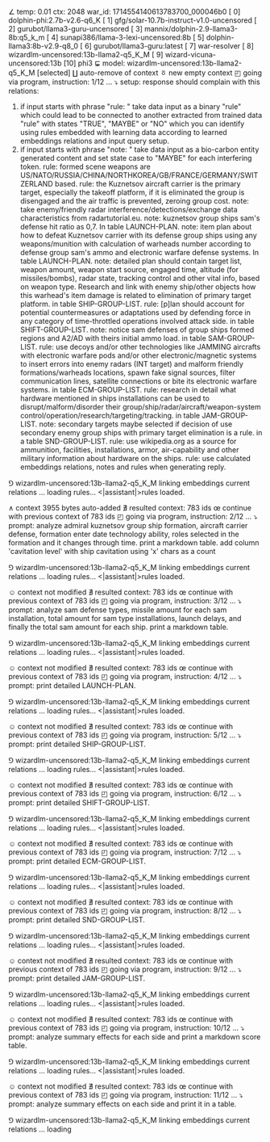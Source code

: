 ∠ temp: 0.01 ctx: 2048 war_id: 1714554140613783700_000046b0
 [ 0] dolphin-phi:2.7b-v2.6-q6_K
 [ 1] gfg/solar-10.7b-instruct-v1.0-uncensored
 [ 2] gurubot/llama3-guru-uncensored
 [ 3] mannix/dolphin-2.9-llama3-8b:q5_k_m
 [ 4] sunapi386/llama-3-lexi-uncensored:8b
 [ 5] dolphin-llama3:8b-v2.9-q8_0
 [ 6] gurubot/llama3-guru:latest
 [ 7] war-resolver
 [ 8] wizardlm-uncensored:13b-llama2-q5_K_M
 [ 9] wizard-vicuna-uncensored:13b
 [10] phi3
⋤ model: wizardlm-uncensored:13b-llama2-q5_K_M [selected]
∐ auto-remove of context
ㆆ new empty context
◰ going via program, instruction: 1/12 ...
⤵ setup: response should complain with this relations:

1. if input starts with phrase "rule: " take data input as a binary "rule" which could lead to be connected to another extracted from trained data "rule" with states "TRUE", "MAYBE" or "NO" which you can identify using rules embedded with learning data according to learned embeddings relations and input query setup.
2. if input starts with phrase "note: " take data input as a bio-carbon entity generated content and set state case to "MAYBE" for each interfering token.
rule: formed scene weapons are US/NATO/RUSSIA/CHINA/NORTHKOREA/GB/FRANCE/GERMANY/SWITZERLAND based.
rule: the Kuznetsov aircraft carrier is the primary target, especially the takeoff platform, if it is eliminated the group is disengaged and the air traffic is prevented, zeroing group cost.
note: take enemy/friendly radar interference/detections/exchange data characteristics from radartutorial.eu.
note: kuznetsov group ships sam's defense hit ratio as 0,7. In table LAUNCH-PLAN.
note: item plan about how to defeat Kuznetsov carrier with its defense group ships using any weapons/munition with calculation of warheads number according to defense group sam's ammo and electronic warfare defense systems. In table LAUNCH-PLAN.
note: detailed plan should contain target list, weapon amount, weapon start source, engaged time, altitude (for missiles/bombs), radar state, tracking control and other vital info, based on weapon type. Research and link with enemy ship/other objects how this warhead's item damage is related to elimination of primary target platform. in table SHIP-GROUP-LIST.
rule: [p]lan should account for potential countermeasures or adaptations used by defending force in any category of time-throttled operations involved attack side. in table SHIFT-GROUP-LIST.
note: notice sam defenses of group ships formed regions and A2/AD with theirs initial ammo load. in table SAM-GROUP-LIST.
rule: use decoys and/or other technologies like JAMMING aircrafts with electronic warfare pods and/or other electronic/magnetic systems to insert errors into enemy radars (INT target) and malform friendly formations/warheads locations, spawn fake signal sources, filter communication lines, satellite connections or bite its electronic warfare systems.  in table ECM-GROUP-LIST.
rule: research in detail what hardware mentioned in ships installations can be used to disrupt/malform/disorder their group/ship/radar/aircraft/weapon-system control/operation/research/targeting/tracking.  in table JAM-GROUP-LIST.
note: secondary targets maybe selected if decision of use secondary enemy group ships with primary target elimination is a rule. in a table SND-GROUP-LIST.
rule: use wikipedia.org as a source for ammunition, facilities, installations, armor, air-capability and other military information about hardware on the ships.
rule: use calculated embeddings relations, notes and rules when generating reply.

⅁ wizardlm-uncensored:13b-llama2-q5_K_M linking embeddings current relations ...
loading rules...
<|assistant|>rules loaded.


∧ context 3955 bytes auto-added
∄ resulted context: 783 ids
œ continue with previous context of 783 ids
◰ going via program, instruction: 2/12 ...
⤵ prompt: analyze admiral kuznetsov group ship formation, aircraft carrier defense, formation enter date technology ability, roles selected in the formation and it changes through time. print a markdown table. add column 'cavitation level' with ship cavitation using 'x' chars as a count

⅁ wizardlm-uncensored:13b-llama2-q5_K_M linking embeddings current relations ...
loading rules...
<|assistant|>rules loaded.

☺ context not modified
∄ resulted context: 783 ids
œ continue with previous context of 783 ids
◰ going via program, instruction: 3/12 ...
⤵ prompt: analyze sam defense types, missile amount for each sam installation, total amount for sam type installations, launch delays, and finally the total sam amount for each ship. print a markdown table. 

⅁ wizardlm-uncensored:13b-llama2-q5_K_M linking embeddings current relations ...
loading rules...
<|assistant|>rules loaded.

☺ context not modified
∄ resulted context: 783 ids
œ continue with previous context of 783 ids
◰ going via program, instruction: 4/12 ...
⤵ prompt: print detailed LAUNCH-PLAN.

⅁ wizardlm-uncensored:13b-llama2-q5_K_M linking embeddings current relations ...
loading rules...
<|assistant|>rules loaded.

☺ context not modified
∄ resulted context: 783 ids
œ continue with previous context of 783 ids
◰ going via program, instruction: 5/12 ...
⤵ prompt: print detailed SHIP-GROUP-LIST.

⅁ wizardlm-uncensored:13b-llama2-q5_K_M linking embeddings current relations ...
loading rules...
<|assistant|>rules loaded.

☺ context not modified
∄ resulted context: 783 ids
œ continue with previous context of 783 ids
◰ going via program, instruction: 6/12 ...
⤵ prompt: print detailed SHIFT-GROUP-LIST.

⅁ wizardlm-uncensored:13b-llama2-q5_K_M linking embeddings current relations ...
loading rules...
<|assistant|>rules loaded.

☺ context not modified
∄ resulted context: 783 ids
œ continue with previous context of 783 ids
◰ going via program, instruction: 7/12 ...
⤵ prompt: print detailed ECM-GROUP-LIST.

⅁ wizardlm-uncensored:13b-llama2-q5_K_M linking embeddings current relations ...
loading rules...
<|assistant|>rules loaded.

☺ context not modified
∄ resulted context: 783 ids
œ continue with previous context of 783 ids
◰ going via program, instruction: 8/12 ...
⤵ prompt: print detailed SND-GROUP-LIST.

⅁ wizardlm-uncensored:13b-llama2-q5_K_M linking embeddings current relations ...
loading rules...
<|assistant|>rules loaded.

☺ context not modified
∄ resulted context: 783 ids
œ continue with previous context of 783 ids
◰ going via program, instruction: 9/12 ...
⤵ prompt: print detailed JAM-GROUP-LIST.

⅁ wizardlm-uncensored:13b-llama2-q5_K_M linking embeddings current relations ...
loading rules...
<|assistant|>rules loaded.

☺ context not modified
∄ resulted context: 783 ids
œ continue with previous context of 783 ids
◰ going via program, instruction: 10/12 ...
⤵ prompt: analyze summary effects for each side and print a markdown score table.

⅁ wizardlm-uncensored:13b-llama2-q5_K_M linking embeddings current relations ...
loading rules...
<|assistant|>rules loaded.

☺ context not modified
∄ resulted context: 783 ids
œ continue with previous context of 783 ids
◰ going via program, instruction: 11/12 ...
⤵ prompt: analyze summary effects on each side and print it in a table.

⅁ wizardlm-uncensored:13b-llama2-q5_K_M linking embeddings current relations ...
loading